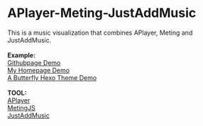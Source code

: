 # APlayer-Meting-JustAddMusic

This is a music visualization that combines APlayer, Meting and JustAddMusic.
<br>
<br>
<b>Example:</b>
<br>
<a href="https://zfour.github.io/APlayer-Meting-JustAddMusic/index.html">Githubpage Demo</a>
<br>
<a href="https://zfe.one">My Homepage Demo</a>
<br>
<a href="https://zfe.space/music">A Butterfly Hexo Theme Demo</a>
<br>
<br>
<b>TOOL:</b>
<br>
<a href="https://github.com/MoePlayer/APlayer">APlayer</a>
<br>
<a href="https://github.com/metowolf/MetingJS">MetingJS</a>
<br>
<a href="https://github.com/gskinner/JustAddMusic">JustAddMusic</a> 

